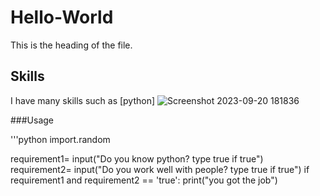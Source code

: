 # Hello-World
This is the heading of the file. 
## Skills
I have many skills such as [python] ![Screenshot 2023-09-20 181836](https://github.com/thomasjaegers/Hello-World/assets/145621382/9daa86c8-745f-4bfd-b73a-a4d7820a3370)

###Usage


'''python
import.random 

requirement1= input("Do you know python? type true if true")
requirement2= input("Do you work well with people? type true if true")
if requirement1 and requirement2 == 'true':
  print("you got the job")



